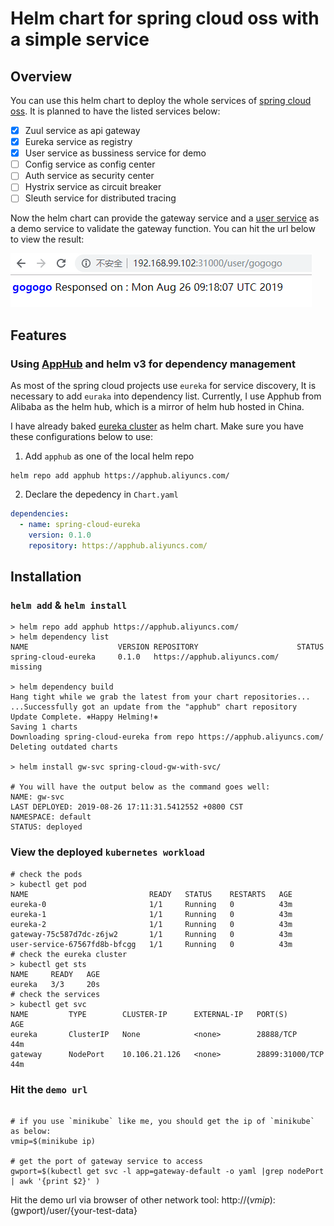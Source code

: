 # Helm chart for spring cloud oss with a simple service

## Overview

You can use this helm chart to deploy the whole services of [spring cloud oss](https://spring.io/projects/spring-cloud-netflix). It is planned to have the listed services below:

- [x] Zuul service as api gateway
- [x] Eureka service as registry
- [x] User service as bussiness service for demo
- [ ] Config service as config center
- [ ] Auth service as security center
- [ ] Hystrix service as circuit breaker
- [ ] Sleuth service for distributed tracing

Now the helm chart can provide the gateway service and a [user service](https://github.com/nevermosby/springcloudoss-user-service) as a demo service to validate the gateway function. You can hit the url below to view the result:

![gw-demo](https://raw.githubusercontent.com/nevermosby/helm-chart-spring-cloud-gw-with-svc/master/images/gw-demo.PNG)

## Features

### Using [AppHub](https://github.com/cloudnativeapp/charts/blob/master/README_en.md) and helm v3 for dependency management

As most of the spring cloud projects use `eureka` for service discovery, It is necessary to add `euraka` into dependency list.
Currently, I use Apphub from Alibaba as the helm hub, which is a mirror of helm hub hosted in China.

I have already baked [eureka cluster](https://github.com/cloudnativeapp/charts/tree/master/submitted/spring-cloud-eureka) as helm chart. Make sure you have these configurations below to use:

1. Add `apphub` as one of the local helm repo

```shell
helm repo add apphub https://apphub.aliyuncs.com/
```

2. Declare the depedency in `Chart.yaml` 

```yaml
dependencies:
  - name: spring-cloud-eureka
    version: 0.1.0
    repository: https://apphub.aliyuncs.com/
```

## Installation

### `helm add` & `helm install`
```shell
> helm repo add apphub https://apphub.aliyuncs.com/
> helm dependency list
NAME                    VERSION REPOSITORY                      STATUS
spring-cloud-eureka     0.1.0   https://apphub.aliyuncs.com/    missing

> helm dependency build
Hang tight while we grab the latest from your chart repositories...
...Successfully got an update from the "apphub" chart repository
Update Complete. ⎈Happy Helming!⎈
Saving 1 charts
Downloading spring-cloud-eureka from repo https://apphub.aliyuncs.com/
Deleting outdated charts

> helm install gw-svc spring-cloud-gw-with-svc/

# You will have the output below as the command goes well:
NAME: gw-svc
LAST DEPLOYED: 2019-08-26 17:11:31.5412552 +0800 CST
NAMESPACE: default
STATUS: deployed
```

### View the deployed `kubernetes workload`
```shell
# check the pods
> kubectl get pod
NAME                           READY   STATUS    RESTARTS   AGE
eureka-0                       1/1     Running   0          43m
eureka-1                       1/1     Running   0          43m
eureka-2                       1/1     Running   0          43m
gateway-75c587d7dc-z6jw2       1/1     Running   0          43m
user-service-67567fd8b-bfcgg   1/1     Running   0          43m
# check the eureka cluster
> kubectl get sts
NAME     READY   AGE
eureka   3/3     20s
# check the services
> kubectl get svc
NAME         TYPE        CLUSTER-IP      EXTERNAL-IP   PORT(S)           AGE
eureka       ClusterIP   None            <none>        28888/TCP         44m
gateway      NodePort    10.106.21.126   <none>        28899:31000/TCP   44m
```

### Hit the `demo url`
```shell

# if you use `minikube` like me, you should get the ip of `minikube` as below:
vmip=$(minikube ip)

# get the port of gateway service to access
gwport=$(kubectl get svc -l app=gateway-default -o yaml |grep nodePort | awk '{print $2}' )
```

Hit the demo url via browser of other network tool: http://$(vmip):$(gwport)/user/{your-test-data}
